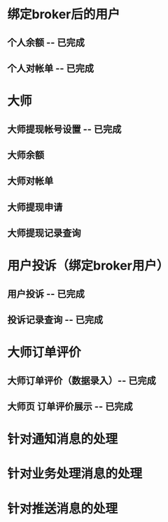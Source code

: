 # 绑定broker后的用户
 ## 个人余额 -- 已完成
 ## 个人对帐单 -- 已完成
# 大师
 ## 大师提现帐号设置 -- 已完成
 ## 大师余额
 ## 大师对帐单
 ## 大师提现申请
 ## 大师提现记录查询
# 用户投诉（绑定broker用户）
 ## 用户投诉 -- 已完成
 ## 投诉记录查询 -- 已完成
# 大师订单评价
 ## 大师订单评价（数据录入）-- 已完成
 ## 大师页 订单评价展示 -- 已完成
# 针对通知消息的处理
# 针对业务处理消息的处理
# 针对推送消息的处理




